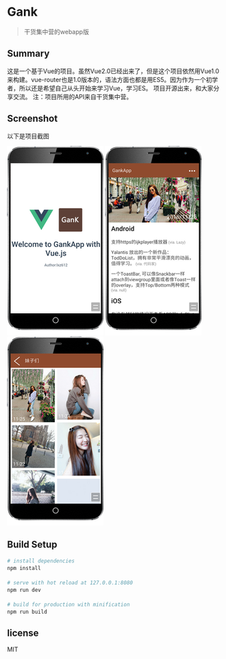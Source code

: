 # Gank

> 干货集中营的webapp版

## Summary
这是一个基于Vue的项目。虽然Vue2.0已经出来了，但是这个项目依然用Vue1.0来构建。vue-router也是1.0版本的，语法方面也都是用ES5。因为作为一个初学者，所以还是希望自己从头开始来学习Vue，学习ES。
项目开源出来，和大家分享交流。
注：项目所用的API来自干货集中营。

## Screenshot
以下是项目截图

![icon](/screen/start.png "")
![icon](/screen/index.png "")
![icon](/screen/meizi.png "")

## Build Setup

``` bash
# install dependencies
npm install

# serve with hot reload at 127.0.0.1:8080
npm run dev

# build for production with minification
npm run build
```

## license
MIT
